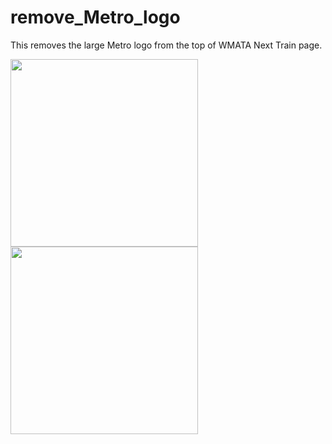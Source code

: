 # remove_Metro_logo
<p>This removes the large Metro logo from the top of WMATA Next Train page.</p> 
 <div class="row">
  <div class="column">
    <img src="https://user-images.githubusercontent.com/125122551/224526686-dd682436-f0f7-48b9-ba4b-76364f25b3c6.jpg" width="300">
  </div>
  <div class="column">
    <img src="https://user-images.githubusercontent.com/125122551/224526687-4f9b4aa2-dc3f-402c-a4ab-c229eed175d8.jpg" width="300">
  </div>
</div> 
